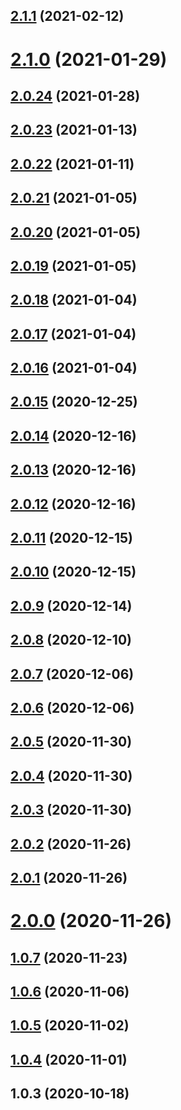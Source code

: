 ## [2.1.1](https://gitee.com/banshiweichen/yipack-cli/compare/v2.1.0...v2.1.1) (2021-02-12)



# [2.1.0](https://gitee.com/banshiweichen/yipack-cli/compare/v2.0.24...v2.1.0) (2021-01-29)



## [2.0.24](https://gitee.com/banshiweichen/yipack-cli/compare/v2.0.23...v2.0.24) (2021-01-28)



## [2.0.23](https://gitee.com/banshiweichen/yipack-cli/compare/v2.0.22...v2.0.23) (2021-01-13)



## [2.0.22](https://gitee.com/banshiweichen/yipack-cli/compare/v2.0.21...v2.0.22) (2021-01-11)



## [2.0.21](https://gitee.com/banshiweichen/yipack-cli/compare/v2.0.20...v2.0.21) (2021-01-05)



## [2.0.20](https://gitee.com/banshiweichen/yipack-cli/compare/v2.0.19...v2.0.20) (2021-01-05)



## [2.0.19](https://gitee.com/banshiweichen/yipack-cli/compare/v2.0.18...v2.0.19) (2021-01-05)



## [2.0.18](https://gitee.com/banshiweichen/yipack-cli/compare/v2.0.17...v2.0.18) (2021-01-04)



## [2.0.17](https://gitee.com/banshiweichen/yipack-cli/compare/v2.0.16...v2.0.17) (2021-01-04)



## [2.0.16](https://gitee.com/banshiweichen/yipack-cli/compare/v2.0.15...v2.0.16) (2021-01-04)



## [2.0.15](https://gitee.com/banshiweichen/yipack-cli/compare/v2.0.14...v2.0.15) (2020-12-25)



## [2.0.14](https://gitee.com/banshiweichen/yipack-cli/compare/v2.0.13...v2.0.14) (2020-12-16)



## [2.0.13](https://gitee.com/banshiweichen/yipack-cli/compare/v2.0.12...v2.0.13) (2020-12-16)



## [2.0.12](https://gitee.com/banshiweichen/yipack-cli/compare/v2.0.11...v2.0.12) (2020-12-16)



## [2.0.11](https://gitee.com/banshiweichen/yipack-cli/compare/v2.0.10...v2.0.11) (2020-12-15)



## [2.0.10](https://gitee.com/banshiweichen/yipack-cli/compare/v2.0.9...v2.0.10) (2020-12-15)



## [2.0.9](https://gitee.com/banshiweichen/yipack-cli/compare/v2.0.8...v2.0.9) (2020-12-14)



## [2.0.8](https://gitee.com/banshiweichen/yipack-cli/compare/v2.0.7...v2.0.8) (2020-12-10)



## [2.0.7](https://gitee.com/banshiweichen/yipack-cli/compare/v2.0.6...v2.0.7) (2020-12-06)



## [2.0.6](https://gitee.com/banshiweichen/yipack-cli/compare/v2.0.5...v2.0.6) (2020-12-06)



## [2.0.5](https://gitee.com/banshiweichen/yipack-cli/compare/v2.0.4...v2.0.5) (2020-11-30)



## [2.0.4](https://gitee.com/banshiweichen/yipack-cli/compare/v2.0.3...v2.0.4) (2020-11-30)



## [2.0.3](https://gitee.com/banshiweichen/yipack-cli/compare/v2.0.2...v2.0.3) (2020-11-30)



## [2.0.2](https://gitee.com/banshiweichen/yipack-cli/compare/v2.0.1...v2.0.2) (2020-11-26)



## [2.0.1](https://gitee.com/banshiweichen/yipack-cli/compare/v2.0.0...v2.0.1) (2020-11-26)



# [2.0.0](https://gitee.com/banshiweichen/yipack-cli/compare/v1.0.7...v2.0.0) (2020-11-26)



## [1.0.7](https://gitee.com/banshiweichen/yipack-cli/compare/v1.0.6...v1.0.7) (2020-11-23)



## [1.0.6](https://gitee.com/banshiweichen/yipack-cli/compare/v1.0.5...v1.0.6) (2020-11-06)



## [1.0.5](https://gitee.com/banshiweichen/yipack-cli/compare/v1.0.4...v1.0.5) (2020-11-02)



## [1.0.4](https://gitee.com/banshiweichen/yipack-cli/compare/v1.0.3...v1.0.4) (2020-11-01)



## 1.0.3 (2020-10-18)



